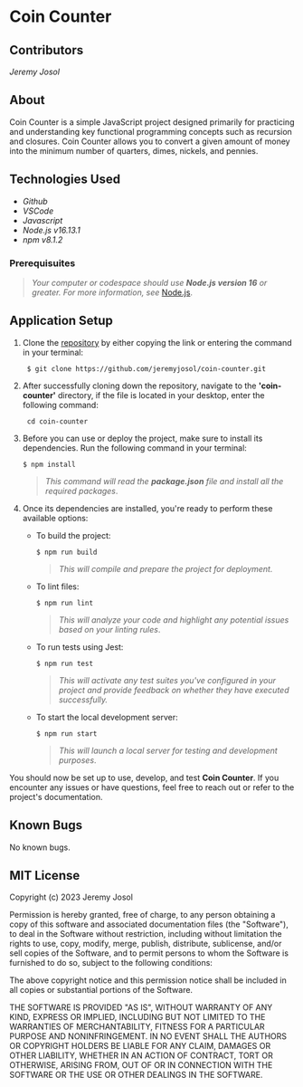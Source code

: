 # Coin Counter

## Contributors
_Jeremy Josol_

## About
Coin Counter is a simple JavaScript project designed primarily for practicing and understanding key functional programming concepts such as recursion and closures. Coin Counter allows you to convert a given amount of money into the minimum number of quarters, dimes, nickels, and pennies.

## Technologies Used

* _Github_
* _VSCode_
* _Javascript_
* _Node.js v16.13.1_
* _npm v8.1.2_

### Prerequisuites
> _Your computer or codespace should use **Node.js version 16** or greater. For more information, see_ [Node.js](https://nodejs.org/en).

## Application Setup

1. Clone the [repository](https://github.com/jeremyjosol/coin-counter.git) by either copying the link or entering the command in your terminal:
    ```
     $ git clone https://github.com/jeremyjosol/coin-counter.git
    ```
2. After successfully cloning down the repository, navigate to the **'coin-counter'** directory, if the file is located in your desktop, enter the following command:
      ```
       cd coin-counter

3. Before you can use or deploy the project, make sure to install its dependencies. Run the following command in your terminal:

    `$ npm install`

    > _This command will read the **package.json** file and install all the required packages_.

4. Once its dependencies are installed, you're ready to perform these available options:
    
    - To build the project:
    
      `$ npm run build`

      > _This will compile and prepare the project for deployment._

    - To lint files:

      `$ npm run lint`

      > _This will analyze your code and highlight any potential issues based on your linting rules_.

    - To run tests using Jest: 
    
      `$ npm run test`

      > _This will activate any test suites you've configured in your project and provide feedback on whether they have executed successfully._
        
    - To start the local development server: 
    
      `$ npm run start` 

      > _This will launch a local server for testing and development purposes_.

You should now be set up to use, develop, and test **Coin Counter**. If you encounter any issues or have questions, feel free to reach out or refer to the project's documentation. 


## Known Bugs
No known bugs.

## MIT License
Copyright (c) 2023 Jeremy Josol

Permission is hereby granted, free of charge, to any person obtaining a copy of this software and associated documentation files (the "Software"), to deal in the Software without restriction, including without limitation the rights to use, copy, modify, merge, publish, distribute, sublicense, and/or sell copies of the Software, and to permit persons to whom the Software is furnished to do so, subject to the following conditions:

The above copyright notice and this permission notice shall be included in all copies or substantial portions of the Software.

THE SOFTWARE IS PROVIDED "AS IS", WITHOUT WARRANTY OF ANY KIND, EXPRESS OR IMPLIED, INCLUDING BUT NOT LIMITED TO THE WARRANTIES OF MERCHANTABILITY, FITNESS FOR A PARTICULAR PURPOSE AND NONINFRINGEMENT. IN NO EVENT SHALL THE AUTHORS OR COPYRIGHT HOLDERS BE LIABLE FOR ANY CLAIM, DAMAGES OR OTHER LIABILITY, WHETHER IN AN ACTION OF CONTRACT, TORT OR OTHERWISE, ARISING FROM, OUT OF OR IN CONNECTION WITH THE SOFTWARE OR THE USE OR OTHER DEALINGS IN THE SOFTWARE.
